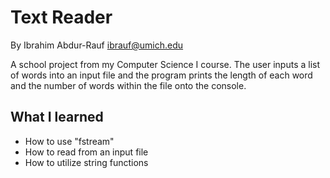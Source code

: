 Text Reader
===========================
By Ibrahim Abdur-Rauf <ibrauf@umich.edu>

A school project from my Computer Science I course. The user inputs a list of words into an input file and the program prints the length of each word and the number of words within the file onto the console.

What I learned
-------------------------
- How to use "fstream"
- How to read from an input file
- How to utilize string functions
